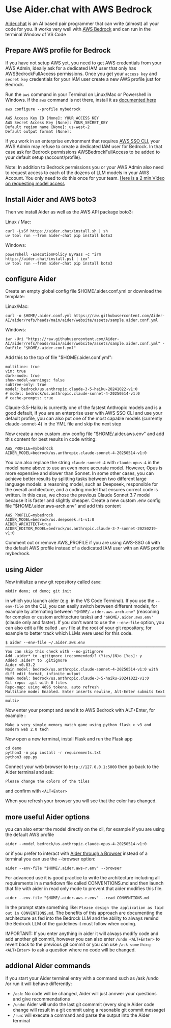 # Use Aider.chat with AWS Bedrock 

[Aider.chat](https://aider.chat/) is an AI based pair programmer that can write (almost) all your code for you. It works very well with [AWS Bedrock](https://aws.amazon.com/bedrock) and can run in the terminal Window of VS Code 

## Prepare AWS profile for Bedrock 

If you have not setup AWS yet, you need to get AWS credentials from your AWS Admin, ideally ask for a dedicated IAM user that only has AWSBedrockFullAccess permissions. Once you get your `access key` and `secret key` credentials for your IAM user create a new AWS profile just for Bedrock. 

Run the `aws` command in your Terminal on Linux/Mac or Powershell in Windows. If the `aws` command is not there, install it as [documented here](https://docs.aws.amazon.com/cli/latest/userguide/getting-started-install.html) 

```
aws configure --profile mybedrock

AWS Access Key ID [None]: YOUR_ACCESS_KEY
AWS Secret Access Key [None]: YOUR_SECRET_KEY
Default region name [None]: us-west-2
Default output format [None]: 
```

If you work in an enterprise environment that requires [AWS SSO CLI](https://docs.aws.amazon.com/cli/latest/userguide/cli-configure-sso.html), your AWS Admin may refuse to create a dedicated IAM user for Bedrock. In that case ask for Bedrock permissions AWSBedrockFullAccess to be added to your default setup (account/profile). 

Note: In addition to Bedrock permissions you or your AWS Admin also need to request access to each of the dozens of LLM models in your AWS Account. You only need to do this once for your team.
[Here is a 2 min Video on requesting model access](https://www.youtube.com/watch?v=WWHo7Awy0sQ)

## Install Aider and AWS boto3

Then we install Aider as well as the AWS API package boto3: 

Linux / Mac: 

```
curl -LsSf https://aider.chat/install.sh | sh
uv tool run --from aider-chat pip install boto3
```

Windows:

```
powershell -ExecutionPolicy ByPass -c "irm https://aider.chat/install.ps1 | iex"
uv tool run --from aider-chat pip install boto3
```

## configure Aider 

Create an empty global config file $HOME/.aider.conf.yml or download the template: 


Linux/Mac:

```
curl -o $HOME/.aider.conf.yml https://raw.githubusercontent.com/Aider-AI/aider/refs/heads/main/aider/website/assets/sample.aider.conf.yml
```

Windows:

```
iwr -Uri "https://raw.githubusercontent.com/Aider-AI/aider/refs/heads/main/aider/website/assets/sample.aider.conf.yml" -OutFile "$HOME/.aider.conf.yml"
```

Add this to the top of file "$HOME/.aider.conf.yml":

```
multiline: true
vim: true
dark-mode: true
show-model-warnings: false
subtree-only: true
model: bedrock/us.anthropic.claude-3-5-haiku-20241022-v1:0
# model: bedrock/us.anthropic.claude-sonnet-4-20250514-v1:0
# cache-prompts: true
```

Claude-3.5-Haiku is currently one of the fastest Anthropic models and is a good default, if you are an enterprise user with AWS SSO CLI and use your default profile, you can also put one of the most capable models (currently claude-sonnet-4) in the YML file and skip the next step

Now create a new custom .env config file "$HOME/.aider.aws.env" and add this content for best results in code writing:

```
AWS_PROFILE=mybedrock
AIDER_MODEL=bedrock/us.anthropic.claude-sonnet-4-20250514-v1:0
```

You can also replace the string `claude-sonnet-4` with `claude-opus-4` in the model name above to use an even more accurate model. However, Opus is more expensive and slower than Sonnet. In some other cases, you can achieve better results by splitting tasks between two different large language models: a reasoning model, such as Deepseek, responsible for the overall architecture, and a coding model that ensures correct code is written. In this case, we chose the previous Claude Sonnet 3.7 model because it is faster and slightly cheaper. Create a new custom .env config file "$HOME/.aider.aws-arch.env" and add this content 

```
AWS_PROFILE=mybedrock
AIDER_MODEL=bedrock/us.deepseek.r1-v1:0
AIDER_ARCHITECT=true
AIDER_EDITOR_MODEL=bedrock/us.anthropic.claude-3-7-sonnet-20250219-v1:0
```

Comment out or remove AWS_PROFILE if you are using AWS-SSO cli with the default AWS profile instead of a dedicated IAM user with an AWS profile mybedrock.  

## using Aider 

Now initialize a new git repository called `demo`:

```
mkdir demo; cd demo; git init
```

in which you launch aider (e.g. in the VS Code Terminal). If you use the `--env-file` on the CLI, you can easily switch between different models, for example by alternating between `"$HOME/.aider.aws-arch.env"` (reasoning for complex or custom architecture tasks) and `"$HOME/.aider.aws.env"` (claude only and faster). If you don't want to use the `--env-file` option, you can also edit a file called `.env` file at the root of your git repository, for example to better track which LLMs were used for this code. 

```
$ aider --env-file ~/.aider.aws.env
───────────────────────────────────────────────────────────────────────────────────────────────────────────────────────────
You can skip this check with --no-gitignore
Add .aider* to .gitignore (recommended)? (Y)es/(N)o [Yes]: y
Added .aider* to .gitignore
Aider v0.83.2
Main model: bedrock/us.anthropic.claude-sonnet-4-20250514-v1:0 with diff edit format, infinite output
Weak model: bedrock/us.anthropic.claude-3-5-haiku-20241022-v1:0
Git repo: .git with 0 files
Repo-map: using 4096 tokens, auto refresh
Multiline mode: Enabled. Enter inserts newline, Alt-Enter submits text
───────────────────────────────────────────────────────────────────────────────────────────────────────────────────────────
multi>

```

Now enter your prompt and send it to AWS Bedrock with ALT+Enter, for example :

`Make a very simple memory match game using python flask > v3 and modern web 2.0 tech`

Now open a new terminal, install Flask and run the Flask app

```
cd demo
python3 -m pip install -r requirements.txt
python3 app.py
```

Connect your web browser to `http://127.0.0.1:5000` then go back to the Aider terminal and ask: 

`Please change the colors of the tiles`

and confirm with `<ALT+Enter>`  

When you refresh your browser you will see that the color has changed. 


## more useful Aider options

you can also enter the model directly on the cli, for example if you are using the default AWS profile

```
aider --model bedrock/us.anthropic.claude-opus-4-20250514-v1:0
```

or if you prefer to interact with [Aider through a Browser](https://aider.chat/docs/usage/browser.html) instead of a terminal you can use the --browser option:

```
aider --env-file "$HOME/.aider.aws-r.env" --browser
```

For advanced use it is good practice to write the architecture including all requirements in a markdown file called CONVENTIONS.md and then launch that file with aider in read only mode to prevent that aider modifies this file. 


```
aider --env-file "$HOME/.aider.aws-r.env" --read CONVENTIONS.md
```

In the prompt state something like: `Please design the application as laid out in CONVENTIONS.md`. The benefits of this approach are documenting the architecture as fed into the Bedrock LLM and the ability to always remind the Bedrock LLM of the guidelines it must follow when coding.

IMPORTANT: If you enter anything in aider it will always modify code and add another git commit, however you can also enter `/undo <ALT+Enter>` to revert back to the previous git commit or you can use `/ask something <ALT+Enter>` to ask a question where no code will be changed. 

## addional Aider commands 

If you start your Aider terminal entry with a command such as /ask /undo /or run it will behave differently: 

- `/ask`: No code will be changed, Aider will just annwer your questions and give recommendations  
- `/undo`: Aider will undo the last git commmit (every single Aider code change will result in a git commit using a resonable git commit message)
- `/run`: will execute a command and parse the output into the Aider terminal  